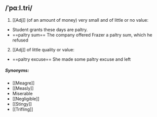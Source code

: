 ## /ˈpɑːl.tri/
1. [[Adj]]
(of an amount of money) very small and of little or no value:

- Student grants these days are paltry.
- ==paltry sum== The company offered Frazer a paltry sum, which he refused

2. [[Adj]]
of little quality or value:

- ==paltry excuse==
She made some paltry excuse and left

##### Synonyms:
- [[Meagre]]
- [[Measly]]
- Miserable
- [[Negligible]]
- [[Stingy]]
- [[Trifling]]